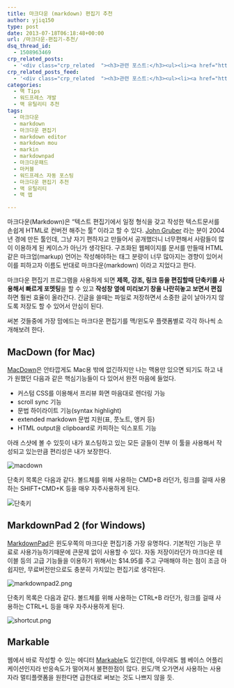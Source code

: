 ```yaml
---
title: 마크다운 (markdown) 편집기 추천
author: yjiq150
type: post
date: 2013-07-18T06:18:48+00:00
url: /마크다운-편집기-추천/
dsq_thread_id:
  - 1508963469
crp_related_posts:
  - '<div class="crp_related  "><h3>관련 포스트:</h3><ul><li><a href="https://www.letmecompile.com/intellij-shortcut-keys-mac/"     class="post-854"><span class="crp_title">개발자라면 알아야 할 IntelliJ 필수 단축키 20선 for Mac</span></a></li><li><a href="https://www.letmecompile.com/mac-app-recommendation-for-developer/"     class="post-836"><span class="crp_title">개발자를 위한 필수 맥 앱(Mac App) 10선</span></a></li><li><a href="https://www.letmecompile.com/xcode-%eb%8b%a8%ec%b6%95%ed%82%a4-%eb%aa%a8%ec%9d%8c/"     class="post-860"><span class="crp_title">자주쓰는 Xcode 단축키 모음</span></a></li><li><a href="https://www.letmecompile.com/mysql-innodb-lock-deadlock/"     class="post-763"><span class="crp_title">MySQL InnoDB lock & deadlock 이해하기</span></a></li><li><a href="https://www.letmecompile.com/redis-cluster-sentinel-overview/"     class="post-770"><span class="crp_title">레디스 클러스터, 센티넬 구성 및 동작 방식</span></a></li></ul><div class="crp_clear"></div></div>'
crp_related_posts_feed:
  - '<div class="crp_related  "><h3>관련 포스트:</h3><ul><li><a href="https://www.letmecompile.com/intellij-shortcut-keys-mac/"     class="post-854"><span class="crp_title">개발자라면 알아야 할 IntelliJ 필수 단축키 20선 for Mac</span></a></li><li><a href="https://www.letmecompile.com/mac-app-recommendation-for-developer/"     class="post-836"><span class="crp_title">개발자를 위한 필수 맥 앱(Mac App) 10선</span></a></li><li><a href="https://www.letmecompile.com/xcode-%eb%8b%a8%ec%b6%95%ed%82%a4-%eb%aa%a8%ec%9d%8c/"     class="post-860"><span class="crp_title">자주쓰는 Xcode 단축키 모음</span></a></li><li><a href="https://www.letmecompile.com/mysql-innodb-lock-deadlock/"     class="post-763"><span class="crp_title">MySQL InnoDB lock & deadlock 이해하기</span></a></li><li><a href="https://www.letmecompile.com/redis-cluster-sentinel-overview/"     class="post-770"><span class="crp_title">레디스 클러스터, 센티넬 구성 및 동작 방식</span></a></li></ul><div class="crp_clear"></div></div>'
categories:
  - 맥 Tips
  - 워드프레스 개발
  - 맥 유틸리티 추천
tags:
  - 마크다운
  - markdown
  - 마크다운 편집기
  - markdown editor
  - markdown mou
  - markin
  - markdownpad
  - 마크다운패드
  - 마커블
  - 워드프레스 자동 포스팅
  - 마크다운 편집기 추천
  - 맥 유틸리티
  - 맥 앱

---
```

마크다운(Markdown)은 &#8220;텍스트 편집기에서 일정 형식을 갖고 작성한 텍스트문서를 손쉽게 HTML로 컨버전 해주는 툴&#8221; 이라고 할 수 있다. [John Gruber][1] 라는 분이 2004년 경에 만든 툴인데, 그냥 자기 편하자고 만들어서 공개했더니 너무편해서 사람들이 많이 이용하게 된 케이스가 아닌가 생각된다. 구조화된 웹페이지를 문서를 만들때 HTML같은 마크업(markup) 언어는 작성해야하는 태그 분량이 너무 많아지는 경향이 있어서 이를 피하고자 이름도 반대로 마크다운(markdown) 이라고 지었다고 한다.

마크다운 편집기 프로그램을 사용하게 되면 **제목, 강조, 링크 등을 편집할때 단축키를 사용해서 빠르게 포멧팅**을 할 수 있고 **작성창 옆에 미리보기 창을 나란히놓고 보면서 편집**하면 훨씬 효율이 올라간다. 긴글을 쓸때는 파일로 저장하면서 소중한 글이 날아가지 않도록 저장도 할 수 있어서 안심이 된다.

써본 것들중에 가장 맘에드는 마크다운 편집기를 맥/윈도우 플랫폼별로 각각 하나씩 소개해보려 한다.

## MacDown (for Mac)

[MacDown][2]은 안타깝게도 Mac용 밖에 없긴하지만 나는 맥용만 있으면 되기도 하고 내가 원했던 다음과 같은 핵심기능들이 다 있어서 완전 마음에 들었다.

  * 커스텀 CSS를 이용해서 프리뷰 화면 마음대로 렌더링 가능
  * scroll sync 기능
  * 문법 하이라이트 기능(syntax highlight)
  * extended markdown 문법 지원(표, 풋노트, 앵커 등)
  * HTML output을 clipboard로 카피하는 익스포트 기능

아래 스샷에 볼 수 있듯이 내가 포스팅하고 있는 모든 글들이 전부 이 툴을 사용해서 작성되고 있는만큼 편리성은 내가 보장한다.

![macdown][3] 

단축키 목록은 다음과 같다. 볼드체를 위해 사용하는 CMD+B 라던가, 링크를 걸때 사용하는 SHIFT+CMD+K 등을 매우 자주사용하게 된다.

![단축키][4] 

## MarkdownPad 2 (for Windows)

[MarkdownPad][5]은 윈도우쪽의 마크다운 편집기중 가장 유명하다. 기본적인 기능은 무료로 사용가능하기때문에 큰문제 없이 사용할 수 있다. 자동 저장이라던가 마크다운 테이블 등의 고급 기능들을 이용하기 위해서는 $14.95를 주고 구매해야 하는 점이 조금 아쉽지만, 무료버전만으로도 충분히 가치있는 편집기로 생각된다.

![markdownpad2.png][6] 

단축키 목록은 다음과 같다. 볼드체를 위해 사용하는 CTRL+B 라던가, 링크를 걸때 사용하는 CTRL+L 등을 매우 자주사용하게 된다.

![shortcut.png][7] 

## Markable

웹에서 바로 작성할 수 있는 에디터 [Markable][8]도 있긴한데, 아무래도 웹 베이스 어플리케이션인지라 반응속도가 떨어져서 불편한점이 많다. 윈도/맥 오가면서 사용하는 사용자라 멀티플랫폼을 원한다면 급한대로 써보는 것도 나쁘지 않을 듯.

 [1]: http://daringfireball.net/projects/markdown
 [2]: https://macdown.uranusjr.com/
 [3]: https://steemitimages.com/DQmRKYu96PXJavbAUKKY34mYDda1jWFCwLZcXGwgydTLP5t/macdown.png
 [4]: https://steemitimages.com/DQma5DzEzaVJXQQ1sjJkF6Jnxh39zX9iczB4vc2zoHzdww8/Screen%20Shot%202018-02-25%20at%202.34.53%20AM.png
 [5]: http://markdownpad.com
 [6]: https://steemitimages.com/DQmfPXzYCx5yB7LiC5v4NVa21rp5AkTZu7vjXHqtyKtNxXC/markdownpad2.png
 [7]: https://steemitimages.com/DQmUJThReQbr5BjBMEWmdwzKAfwFsod7HjBnwGEFZmZpuQC/shortcut.png
 [8]: http://markable.in/ "Markable"